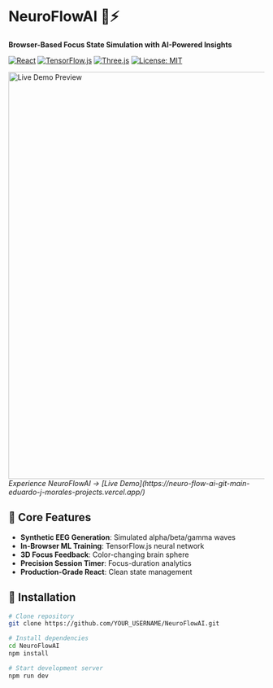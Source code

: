 # NeuroFlowAI 🧠⚡  
**Browser-Based Focus State Simulation with AI-Powered Insights**

[![React](https://img.shields.io/badge/React-20232A?logo=react&logoColor=61DAFB)](https://reactjs.org/)
[![TensorFlow.js](https://img.shields.io/badge/TensorFlow.js-FF6F00?logo=tensorflow&logoColor=white)](https://www.tensorflow.org/js)
[![Three.js](https://img.shields.io/badge/Three.js-000000?logo=three.js&logoColor=white)](https://threejs.org/)
[![License: MIT](https://img.shields.io/badge/License-MIT-yellow.svg)](https://opensource.org/licenses/MIT)


  <a href="https://neuroflowai.vercel.app">
    <img src="./public/demo.gif" width="800" alt="Live Demo Preview">
  </a>
  <br>
  <em>Experience NeuroFlowAI → [Live Demo](https://neuro-flow-ai-git-main-eduardo-j-morales-projects.vercel.app/)</em>
</div>

## 🧬 Core Features
- **Synthetic EEG Generation**: Simulated alpha/beta/gamma waves
- **In-Browser ML Training**: TensorFlow.js neural network
- **3D Focus Feedback**: Color-changing brain sphere
- **Precision Session Timer**: Focus-duration analytics
- **Production-Grade React**: Clean state management
  
## 🚀 Installation
```bash
# Clone repository
git clone https://github.com/YOUR_USERNAME/NeuroFlowAI.git

# Install dependencies
cd NeuroFlowAI
npm install

# Start development server
npm run dev
